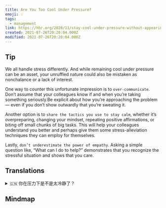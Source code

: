 ```yaml
---
title: Are You Too Cool Under Pressure?
emoji: 💡
tags:
  - management
link: https://hbr.org/2020/11/stay-cool-under-pressure-without-appearing-cold?utm_medium=email&utm_source=newsletter_daily&utm_campaign=mtod_notactsubs
created: 2021-07-26T20:20:04.000Z
modified: 2021-07-26T20:20:04.000Z
---
```


## Tip

We all handle stress differently. And while remaining cool under pressure can be an asset, your unruffled nature could also be mistaken as nonchalance or a lack of interest.

One way to counter this unfortunate impression is to `over-communicate`. Don’t assume that your colleagues know if and when you’re taking something seriously.Be explicit about how you’re approaching the problem — even if you don’t show outwardly that you’re sweating it.

Another option is to `share the tactics you use to stay calm`, whether it’s overpreparing, changing your mindset, repeating positive affirmations, or biting off small chunks of big tasks. This will help your colleagues understand you better and perhaps give them some stress-alleviation techniques they can employ for themselves.

Lastly, `don’t underestimate the power of empathy`. Asking a simple question like, “What can I do to help?” demonstrates that you recognize the stressful situation and shows that you care.

## Translations

<details>
   <summary>🇨🇳 你在压力下是不是太冷静了？</summary>

我们处理压力的方式不同。 虽然在压力下保持冷静可能是一种财富，但你的镇定也可能被误认为是漠不关心或缺乏兴趣。

消除这种不幸印象的一种方法是过度沟通。不要以为你的同事知道你是否认真对待某件事。要明确你是如何处理这个问题的，即使你表面上没有表现出你很着急。

另一个选择是分享你用来保持冷静的策略，无论是过度准备，改变你的心态，重复积极的肯定，或从大任务中分离出小问题。这会帮助你的同事更好地了解你，也许还会给他们一些可以为自己减轻压力的技巧。

最后，不要低估同理心的力量。 问一个简单的问题，比如“我能做什么来帮助你？” 表明你认识到了压力的情况，表明你关心。

</details>

## Mindmap

